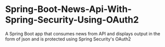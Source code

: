# Spring-Boot-News-Api-With-Spring-Security-Using-OAuth2
A Spring Boot app that consumes news from API and displays output in the form of json and is protected using Spring Security's OAuth2
